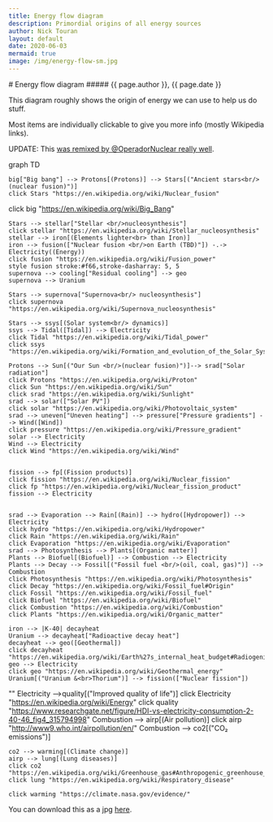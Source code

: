 ```yaml
---
title: Energy flow diagram
description: Primordial origins of all energy sources
author: Nick Touran
layout: default
date: 2020-06-03
mermaid: true
image: /img/energy-flow-sm.jpg
---
```

<div class="row">
<div class="col-md-12" markdown="1">
# Energy flow diagram
#####  {{ page.author }}, {{ page.date }}

This diagram roughly shows the origin of energy we can use to help us do stuff. 

Most items are individually clickable to give you more info (mostly Wikipedia links).

UPDATE: This [was remixed by @OperadorNuclear really
well](https://twitter.com/OperadorNuclear/status/1403800198132994059).

<div class="mermaid">
graph TD

	big["Big bang"] --> Protons[(Protons)] --> Stars[("Ancient stars<br/> (nuclear fusion)")]
	click Stars "https://en.wikipedia.org/wiki/Nuclear_fusion"
click big "https://en.wikipedia.org/wiki/Big_Bang"
	
    Stars --> stellar["Stellar <br/>nucleosynthesis"]
    click stellar "https://en.wikipedia.org/wiki/Stellar_nucleosynthesis"
    stellar --> iron[(Elements lighter<br> than Iron)]
    iron --> fusion(["Nuclear fusion <br/>on Earth (TBD)"]) -.-> Electricity((Energy))
    click fusion "https://en.wikipedia.org/wiki/Fusion_power"
    style fusion stroke:#f66,stroke-dasharray: 5, 5
    supernova --> cooling["Residual cooling"] --> geo
    supernova --> Uranium

    Stars --> supernova["Supernova<br/> nucleosynthesis"]
    click supernova "https://en.wikipedia.org/wiki/Supernova_nucleosynthesis"
	
	Stars --> ssys[(Solar system<br/> dynamics)]
	ssys --> Tidal([Tidal]) --> Electricity
	click Tidal "https://en.wikipedia.org/wiki/Tidal_power"
	click ssys "https://en.wikipedia.org/wiki/Formation_and_evolution_of_the_Solar_System"
	
    Protons --> Sun[("Our Sun <br/>(nuclear fusion)")]--> srad["Solar radiation"]
    click Protons "https://en.wikipedia.org/wiki/Proton"
    click Sun "https://en.wikipedia.org/wiki/Sun"
    click srad "https://en.wikipedia.org/wiki/Sunlight"
    srad --> solar(["Solar PV"])
    click solar "https://en.wikipedia.org/wiki/Photovoltaic_system"
    srad --> uneven["Uneven heating"] --> pressure["Pressure gradients"] --> Wind([Wind])
    click pressure "https://en.wikipedia.org/wiki/Pressure_gradient"
    solar --> Electricity
    Wind --> Electricity
    click Wind "https://en.wikipedia.org/wiki/Wind"
    
    
    fission --> fp[(Fission products)]
    click fission "https://en.wikipedia.org/wiki/Nuclear_fission"
    click fp "https://en.wikipedia.org/wiki/Nuclear_fission_product"
    fission --> Electricity


    srad --> Evaporation --> Rain[(Rain)] --> hydro([Hydropower]) --> Electricity
    click hydro "https://en.wikipedia.org/wiki/Hydropower"
    click Rain "https://en.wikipedia.org/wiki/Rain"
    click Evaporation "https://en.wikipedia.org/wiki/Evaporation"
    srad --> Photosynthesis --> Plants[(Organic matter)]
    Plants --> Biofuel[(Biofuel)] --> Combustion --> Electricity
    Plants --> Decay --> Fossil[("Fossil fuel <br/>(oil, coal, gas)")] --> Combustion
    click Photosynthesis "https://en.wikipedia.org/wiki/Photosynthesis"
    click Decay "https://en.wikipedia.org/wiki/Fossil_fuel#Origin"
    click Fossil "https://en.wikipedia.org/wiki/Fossil_fuel"
    click Biofuel "https://en.wikipedia.org/wiki/Biofuel"
    click Combustion "https://en.wikipedia.org/wiki/Combustion"
    click Plants "https://en.wikipedia.org/wiki/Organic_matter"
    
    iron --> |K-40| decayheat
    Uranium --> decayheat["Radioactive decay heat"] 
    decayheat --> geo([Geothermal])
    click decayheat "https://en.wikipedia.org/wiki/Earth%27s_internal_heat_budget#Radiogenic_heat"
    geo --> Electricity
    click geo "https://en.wikipedia.org/wiki/Geothermal_energy"
    Uranium[("Uranium &<br>Thorium")] --> fission(["Nuclear fission"])  
""
    Electricity -->quality[("Improved quality of life")]
    click Electricity "https://en.wikipedia.org/wiki/Energy"
    click quality "https://www.researchgate.net/figure/HDI-vs-electricity-consumption-2-40-46_fig4_315794998"
    Combustion --> airp[(Air pollution)]
    click airp "http://www9.who.int/airpollution/en/"
    Combustion --> co2[("CO₂ emissions")]

    co2 --> warming[(Climate change)]
    airp --> lung[(Lung diseases)]
    click co2 "https://en.wikipedia.org/wiki/Greenhouse_gas#Anthropogenic_greenhouse_gases"
    click lung "https://en.wikipedia.org/wiki/Respiratory_disease"
    
    click warming "https://climate.nasa.gov/evidence/"
</div>

You can download this as a jpg [here](/img/energy-flow.jpg).

<script>
var config = {
    startOnLoad:true,
    er:{
      layoutDirection:'TB',
      minEntityWidth:100,
      minEntityHeight:75,
      entityPadding:15,
      stroke:'gray',
      fill:'honeydew',
      fontSize:12,
      useMaxWidth:true
    },
    flowchart:{
        htmlLabels:true,
        curve:'basis',
    },
    securityLevel:'loose'
};

mermaid.initialize(config);
</script>

</div>
</div>


